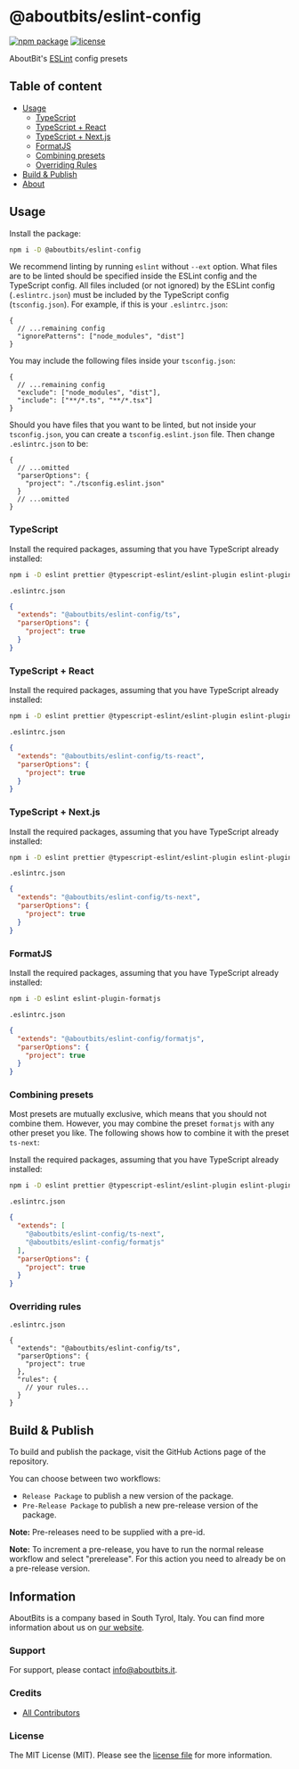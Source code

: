 # @aboutbits/eslint-config

[![npm package](https://badge.fury.io/js/%40aboutbits%2Feslint-config.svg)](https://badge.fury.io/js/%40aboutbits%2Feslint-config)
[![license](https://img.shields.io/github/license/aboutbits/eslint-config)](https://github.com/aboutbits/eslint-config/blob/main/license.md)

AboutBit's [ESLint](https://eslint.org/) config presets

## Table of content

- [Usage](#usage)
  - [TypeScript](#typescript)
  - [TypeScript + React](#typescript--react)
  - [TypeScript + Next.js](#typescript--nextjs)
  - [FormatJS](#formatjs)
  - [Combining presets](#combining-presets)
  - [Overriding Rules](#overriding-rules)
- [Build & Publish](#build--publish)
- [About](#about)

## Usage

Install the package:

```sh
npm i -D @aboutbits/eslint-config
```

We recommend linting by running `eslint` without `--ext` option. What files are to be linted should be specified inside the ESLint config and the TypeScript config.
All files included (or not ignored) by the ESLint config (`.eslintrc.json`) must be included by the TypeScript config (`tsconfig.json`).
For example, if this is your `.eslintrc.json`:

```jsonc
{
  // ...remaining config
  "ignorePatterns": ["node_modules", "dist"]
}
```

You may include the following files inside your `tsconfig.json`:

```jsonc
{
  // ...remaining config
  "exclude": ["node_modules", "dist"],
  "include": ["**/*.ts", "**/*.tsx"]
}
```

Should you have files that you want to be linted, but not inside your `tsconfig.json`, you can create a `tsconfig.eslint.json` file.
Then change `.eslintrc.json` to be:

```jsonc
{
  // ...omitted
  "parserOptions": {
    "project": "./tsconfig.eslint.json"
  }
  // ...omitted
}
```

### TypeScript

Install the required packages, assuming that you have TypeScript already installed:

```sh
npm i -D eslint prettier @typescript-eslint/eslint-plugin eslint-plugin-prettier eslint-plugin-import eslint-plugin-unused-imports@^3
```

`.eslintrc.json`

```json
{
  "extends": "@aboutbits/eslint-config/ts",
  "parserOptions": {
    "project": true
  }
}
```

### TypeScript + React

Install the required packages, assuming that you have TypeScript already installed:

```sh
npm i -D eslint prettier @typescript-eslint/eslint-plugin eslint-plugin-prettier eslint-plugin-import eslint-plugin-unused-imports@^3 eslint-plugin-react eslint-plugin-react-hooks eslint-plugin-jsx-a11y eslint-plugin-better-tailwindcss
```

`.eslintrc.json`

```json
{
  "extends": "@aboutbits/eslint-config/ts-react",
  "parserOptions": {
    "project": true
  }
}
```

### TypeScript + Next.js

Install the required packages, assuming that you have TypeScript already installed:

```sh
npm i -D eslint prettier @typescript-eslint/eslint-plugin eslint-plugin-prettier eslint-plugin-import eslint-plugin-unused-imports@^3 eslint-plugin-react eslint-plugin-react-hooks eslint-plugin-jsx-a11y eslint-plugin-better-tailwindcss @next/eslint-plugin-next
```

`.eslintrc.json`

```json
{
  "extends": "@aboutbits/eslint-config/ts-next",
  "parserOptions": {
    "project": true
  }
}
```

### FormatJS

Install the required packages, assuming that you have TypeScript already installed:

```sh
npm i -D eslint eslint-plugin-formatjs
```

`.eslintrc.json`

```json
{
  "extends": "@aboutbits/eslint-config/formatjs",
  "parserOptions": {
    "project": true
  }
}
```

### Combining presets

Most presets are mutually exclusive, which means that you should not combine them.
However, you may combine the preset `formatjs` with any other preset you like.
The following shows how to combine it with the preset `ts-next`:

Install the required packages, assuming that you have TypeScript already installed:

```sh
npm i -D eslint prettier @typescript-eslint/eslint-plugin eslint-plugin-prettier eslint-plugin-import eslint-plugin-unused-imports@^3 eslint-plugin-react eslint-plugin-react-hooks eslint-plugin-jsx-a11y eslint-plugin-better-tailwindcss @next/eslint-plugin-next eslint-plugin-formatjs
```

`.eslintrc.json`

```json
{
  "extends": [
    "@aboutbits/eslint-config/ts-next",
    "@aboutbits/eslint-config/formatjs"
  ],
  "parserOptions": {
    "project": true
  }
}
```

### Overriding rules

`.eslintrc.json`

```jsonc
{
  "extends": "@aboutbits/eslint-config/ts",
  "parserOptions": {
    "project": true
  },
  "rules": {
    // your rules...
  }
}
```

## Build & Publish

To build and publish the package, visit the GitHub Actions page of the repository.

You can choose between two workflows:
- `Release Package` to publish a new version of the package.
- `Pre-Release Package` to publish a new pre-release version of the package.

**Note:** Pre-releases need to be supplied with a pre-id.

**Note:** To increment a pre-release, you have to run the normal release workflow and select "prerelease". For this action you need to already be on a pre-release version.

## Information

AboutBits is a company based in South Tyrol, Italy. You can find more information about us
on [our website](https://aboutbits.it).

### Support

For support, please contact [info@aboutbits.it](mailto:info@aboutbits.it).

### Credits

- [All Contributors](../../contributors)

### License

The MIT License (MIT). Please see the [license file](license.md) for more information.
